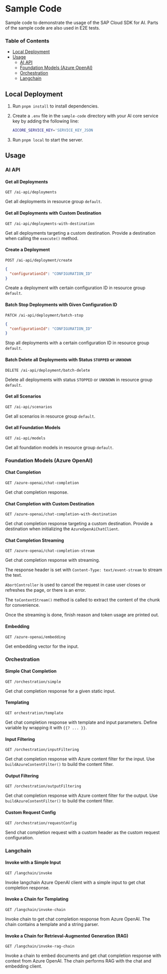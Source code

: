 # Sample Code

Sample code to demonstrate the usage of the SAP Cloud SDK for AI.
Parts of the sample code are also used in E2E tests.

### Table of Contents

- [Local Deployment](#local-deployment)
- [Usage](#usage)
  - [AI API](#ai-api)
  - [Foundation Models (Azure OpenAI)](#foundation-models-azure-openai)
  - [Orchestration](#orchestration)
  - [Langchain](#langchain)

## Local Deployment

1. Run `pnpm install` to install dependencies.
2. Create a `.env` file in the `sample-code` directory with your AI core service key by adding the following line:

   ```bash
   AICORE_SERVICE_KEY='SERVICE_KEY_JSON
   ```

3. Run `pnpm local` to start the server.

## Usage

### AI API

#### Get all Deployments

`GET /ai-api/deployments`

Get all deployments in resource group `default`.

#### Get all Deployments with Custom Destination

`GET /ai-api/deployments-with-destination`

Get all deployments targeting a custom destination.
Provide a destination when calling the `execute()` method.

#### Create a Deployment

`POST /ai-api/deployment/create`

```json
{
  "configurationId": "CONFIGURATION_ID"
}
```

Create a deployment with certain configuration ID in resource group `default`.

#### Batch Stop Deployments with Given Configuration ID

`PATCH /ai-api/deployment/batch-stop`

```json
{
  "configurationId": "CONFIGURATION_ID"
}
```

Stop all deployments with a certain configuration ID in resource group `default`.

#### Batch Delete all Deployments with Status `STOPPED` or `UNKNOWN`

`DELETE /ai-api/deployment/batch-delete`

Delete all deployments with status `STOPPED` or `UNKNOWN` in resource group `default`.

#### Get all Scenarios

`GET /ai-api/scenarios`

Get all scenarios in resource group `default`.

#### Get all Foundation Models

`GET /ai-api/models`

Get all foundation models in resource group `default`.

### Foundation Models (Azure OpenAI)

#### Chat Completion

`GET /azure-openai/chat-completion`

Get chat completion response.

#### Chat Completion with Custom Destination

`GET /azure-openai/chat-completion-with-destination`

Get chat completion response targeting a custom destination.
Provide a destination when initializing the `AzureOpenAiChatClient`.

#### Chat Completion Streaming

`GET /azure-openai/chat-completion-stream`

Get chat completion response with streaming.

The response header is set with `Content-Type: text/event-stream` to stream the text.

`AbortController` is used to cancel the request in case user closes or refreshes the page, or there is an error.

The `toContentStream()` method is called to extract the content of the chunk for convenience.

Once the streaming is done, finish reason and token usage are printed out.

#### Embedding

`GET /azure-openai/embedding`

Get embedding vector for the input.

### Orchestration

#### Simple Chat Completion

`GET /orchestration/simple`

Get chat completion response for a given static input.

#### Templating

`GET orchestration/template`

Get chat completion response with template and input parameters.
Define variable by wrapping it with `{{? ... }}`.

#### Input Filtering

`GET /orchestration/inputFiltering`

Get chat completion response with Azure content filter for the input.
Use `buildAzureContentFilter()` to build the content filter.

#### Output Filtering

`GET /orchestration/outputFiltering`

Get chat completion response with Azure content filter for the output.
Use `buildAzureContentFilter()` to build the content filter.

#### Custom Request Config

`GET /orchestration/requestConfig`

Send chat completion request with a custom header as the custom request configuration.

### Langchain

#### Invoke with a Simple Input

`GET /langchain/invoke`

Invoke langchain Azure OpenAI client with a simple input to get chat completion response.

#### Invoke a Chain for Templating

`GET /langchain/invoke-chain`

Invoke chain to get chat completion response from Azure OpenAI.
The chain contains a template and a string parser.

#### Invoke a Chain for Retrieval-Augmented Generation (RAG)

`GET /langchain/invoke-rag-chain`

Invoke a chain to embed documents and get chat completion response with context from Azure OpenAI.
The chain performs RAG with the chat and embedding client.
